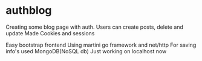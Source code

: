 # authblog

Creating some blog page with auth.
Users can create posts, delete and update
Made Cookies and sessions

Easy bootstrap frontend
Using martini go framework and net/http
For saving info's used MongoDB(NoSQL db)
Just working on localhost now
